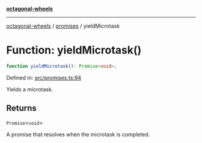 [**octagonal-wheels**](../../../../README.md)

***

[octagonal-wheels](../../../../globals.md) / [promises](../README.md) / yieldMicrotask

# Function: yieldMicrotask()

```ts
function yieldMicrotask(): Promise<void>;
```

Defined in: [src/promises.ts:94](https://github.com/vrtmrz/octagonal-wheels/blob/main/src/promises.ts#L94)

Yields a microtask.

## Returns

`Promise`\<`void`\>

A promise that resolves when the microtask is completed.
